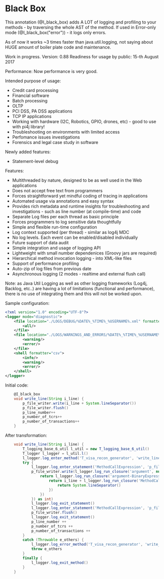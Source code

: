 # Black Box

This annotation (@I_black_box) adds A LOT of logging and profiling to your methods - by traversing the whole AST of the method.
If used in Error-only mode (@I_black_box("error")) - it logs only errors.

As of now it works ~3 times faster than java.util.logging, not saying about HUGE amount of boiler plate code and maintenance.

Work in progress. Version: 0.88
Readiness for usage by public: 15-th August 2017

Performance: Now performance is very good.

Intended purpose of usage:
- Credit card processing
- Financial software
- Batch processing
- OLTP
- PCI DSS, PA DSS applications
- TCP IP applications
- Working with hardware (I2C, Robotics, GPIO, drones, etc) - good to use with pi4j library!
- Troubleshooting on environments with limited access
- Perfomance issues investigations
- Forensics and legal case study in software

Newly added features:
- Statement-level debug

Features:
- Multithreaded by nature, designed to be as well used in the Web applications
- Does not accept free text from programmers
- Forces straightforward yet mindful coding of tracing in applications
- Automated usage via annotations and easy syntax
- Provides rich metadata and runtime insights for troubleshooting and investigations - such as line number (at compile-time) and code
- Separate Log files per each thread as basic principle
- Forces programmers to log sensitive data thoughtfully
- Simple and flexible run-time configuration
- Log context supported (per thread) - similar as log4j MDC
- No log levels. Each event can be enabled/disabled individually
- Future support of data audit
- Simple integration and usage of logging API
- Lightweight with small number dependenices (Groovy jars are required)
- Hierarchical method invocation logging - into XML-like files
- Support of performance profiling
- Auto-zip of log files from previous date
- Asynchronous logging (2 modes - realtime and external flush call)

Note: as Java Util Logging as well as other logging frameworks (Log4j, Backlog, etc..) are having a lot of limitations (functional and performance), there is no use of integrating them and this will not be worked upon.

Sample configuration:
```xml
<?xml version="1.0" encoding="UTF-8"?>
<logger mode="diagnostic">
    <file location="./LOGS/DEBUG/%DATE%_%TIME%_%USERNAME%.xml" formatter="xml_hierarchical" async="true" async_mode="flush" auto_zip="false">
        <all/>
    </file>
    <file location="./LOGS/WARNINGS_AND_ERRORS/%DATE%_%TIME%_%USERNAME%.xml" formatter="xml_hierarchical" async="true" async_mode="flush">
        <warning/>
        <error/>
    </file>
    <shell formatter="csv">
        <info/>
        <warning/>
        <error/>
    </shell>
</logger>
```
Initial code:
```Groovy
    @I_black_box
    void write_line(String i_line) {
        p_file_writer.write(i_line + System.lineSeparator())
        p_file_writer.flush()
        p_line_number++
        p_number_of_tcrs++
        p_number_of_transactions++
    }
```
After transformation:
```Groovy
    void write_line(String i_line) {
        T_logging_base_6_util l_util = new T_logging_base_6_util()
        T_logger l_logger = l_util.l()
        l_logger.log_enter_method('T_visa_recon_generator', 'write_line', 22, l_util.r(i_line, 'i_line'))
        try {
            l_logger.log_enter_statement('MethodCallExpression', 'p_file_writer.write( i_line + java.lang.System.lineSeparator())', 22)
            p_file_writer.write(l_logger.log_run_closure('argument', null, -1, {
                return l_logger.log_run_closure('argument-BinaryExpression', 'i_line + java.lang.System.lineSeparator()', 22, {
                    return i_line + l_logger.log_run_closure('MethodCallExpression', 'java.lang.System.lineSeparator()', 22, {
                        return System.lineSeparator()
                    })
                })
            }) as int)
            l_logger.log_exit_statement()
            l_logger.log_enter_statement('MethodCallExpression', 'p_file_writer.flush()', 23)
            p_file_writer.flush()
            l_logger.log_exit_statement()
            p_line_number ++
            p_number_of_tcrs ++
            p_number_of_transactions ++
        }
        catch (Throwable e_others) {
            l_logger.log_error_method('T_visa_recon_generator', 'write_line', 22, e_others, l_util.r(i_line, 'i_line'))
            throw e_others
        }
        finally {
            l_logger.log_exit_method()
        }
    }
```
